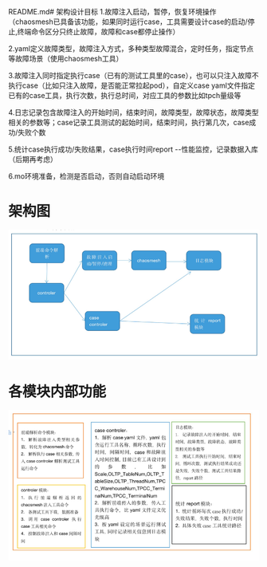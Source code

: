 README.md# 架构设计目标
1.故障注入启动，暂停，恢复环境操作（chaosmesh已具备该功能，如果同时运行case，工具需要设计case的启动/停止,终端命令区分只终止故障，故障和case都停止操作） 

2.yaml定义故障类型，故障注入方式，多种类型故障混合，定时任务，指定节点等故障场景（使用chaosmesh工具） 

3.故障注入同时指定执行case（已有的测试工具里的case），也可以只注入故障不执行case（比如只注入故障，是否能正常拉起pod），自定义case yaml文件指定已有的case工具，执行次数，执行总时间，对应工具的参数比如tpch量级等

4.日志记录包含故障注入的开始时间，结束时间，故障类型，故障状态，故障类型相关的参数等；case记录工具测试的起始时间，结束时间，执行第几次，case成功/失败个数

5.统计case执行成功/失败结果，case执行时间report --性能监控，记录数据入库（后期再考虑）

6.mo环境准备，检测是否启动，否则自动启动环境

# 架构图
![img_1.png](img_1.png)

# 各模块内部功能
![img.png](img.png)
